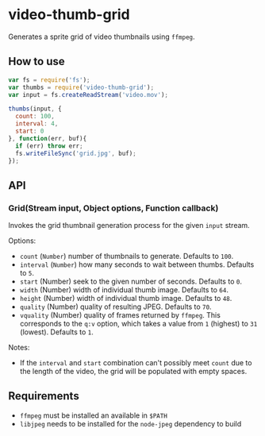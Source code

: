 
# video-thumb-grid

Generates a sprite grid of video thumbnails using `ffmpeg`.

## How to use

```js
var fs = require('fs');
var thumbs = require('video-thumb-grid');
var input = fs.createReadStream('video.mov');

thumbs(input, {
  count: 100,
  interval: 4,
  start: 0
}, function(err, buf){
  if (err) throw err;
  fs.writeFileSync('grid.jpg', buf);
});
```

## API

### Grid(Stream input, Object options, Function callback)

Invokes the grid thumbnail generation process for the given
`input` stream.

Options:

- `count` (`Number`) number of thumbnails to generate. Defaults to `100`.
- `interval` (`Number`) how many seconds to wait between thumbs.
  Defaults to `5`.
- `start` (Number) seek to the given number of seconds. Defaults to `0`.
- `width` (Number) width of individual thumb image. Defaults to `64`.
- `height` (Number) width of individual thumb image. Defaults to `48`.
- `quality` (Number) quality of resulting JPEG. Defaults to `70`.
- `vquality` (Number) quality of frames returned by `ffmpeg`. This
  corresponds to the `q:v` option, which takes a value from `1` (highest)
  to `31` (lowest). Defaults to `1`.

Notes:

- If the `interval` and `start` combination can't possibly meet `count`
  due to the length of the video, the grid will be populated with empty
  spaces.

## Requirements

- `ffmpeg` must be installed an available in `$PATH`
- `libjpeg` needs to be installed for the `node-jpeg` dependency to build
